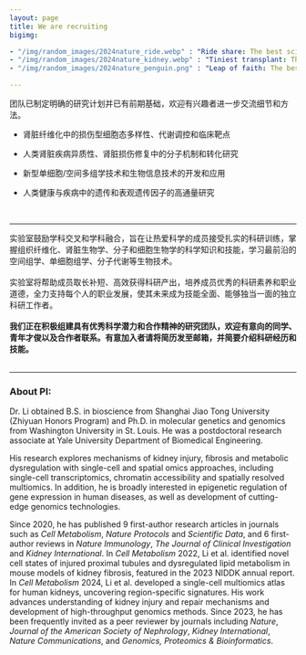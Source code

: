 ```yaml
---
layout: page
title: We are recruiting
bigimg:

- "/img/random_images/2024nature_ride.webp" : "Ride share: The best science images of 2024 picked by Nature (《奇妙搭档》by Enric Gener)"
- "/img/random_images/2024nature_kidney.webp" : "Tiniest transplant: The best science images of 2024 picked by Nature (“胎儿到胎儿”小鼠肾脏移植by K. Morimoto et al.)"
- "/img/random_images/2024nature_penguin.png" : "Leap of faith: The best science images of 2024 picked by Nature [《信念一跃》by National Geographic/Bertie Gregory（我觉得它应该是被别的企鹅挤下去的）]"

---
```


团队已制定明确的研究计划并已有前期基础，欢迎有兴趣者进一步交流细节和方法。<br>

- 肾脏纤维化中的损伤型细胞态多样性、代谢调控和临床靶点<br>

- 人类肾脏疾病异质性、肾脏损伤修复中的分子机制和转化研究<br>

- 新型单细胞/空间多组学技术和生物信息技术的开发和应用<br>

- 人类健康与疾病中的遗传和表观遗传因子的高通量研究<br>
<br>
<hr>

实验室鼓励学科交叉和学科融合，旨在让热爱科学的成员接受扎实的科研训练，掌握组织纤维化、肾脏生物学、分子和细胞生物学的科学知识和技能，学习最前沿的空间组学、单细胞组学、分子代谢等生物技术。<br><br>
实验室将帮助成员取长补短、高效获得科研产出，培养成员优秀的科研素养和职业道德，全力支持每个人的职业发展，使其未来成为技能全面、能够独当一面的独立科研工作者。<br><br>
**我们正在积极组建具有优秀科学潜力和合作精神的研究团队，欢迎有意向的同学、青年才俊以及合作者联系。有意加入者请将简历发至邮箱，并简要介绍科研经历和技能。**<br><br>
<hr>


### About PI:<br>

Dr. Li obtained B.S. in bioscience from Shanghai Jiao Tong University (Zhiyuan Honors Program) and Ph.D. in molecular genetics and genomics from Washington University in St. Louis. He was a postdoctoral research associate at Yale University Department of Biomedical Engineering.<br>

His research explores mechanisms of kidney injury, fibrosis and metabolic dysregulation with single-cell and spatial omics approaches, including single-cell transcriptomics, chromatin accessibility and spatially resolved multiomics. In addition, he is broadly interested in epigenetic regulation of gene expression in human diseases, as well as development of cutting-edge genomics technologies.<br>

Since 2020, he has published 9 first-author research articles in journals such as <i>Cell Metabolism</i>, <i>Nature Protocols</i> and <i>Scientific Data</i>, and 6 first-author reviews in <i>Nature Immunology</i>, <i>The Journal of Clinical Investigation</i> and <i>Kidney International</i>. In <i>Cell Metabolism</i> 2022, Li et al. identified novel cell states of injured proximal tubules and dysregulated lipid metabolism in mouse models of kidney fibrosis, featured in the 2023 NIDDK annual report. In <i>Cell Metabolism</i> 2024, Li et al. developed a single-cell multiomics atlas for human kidneys, uncovering region-specific signatures. His work advances understanding of kidney injury and repair mechanisms and development of high-throughput genomics methods. Since 2023, he has been frequently invited as a peer reviewer by journals including <i>Nature</i>, <i>Journal of the American Society of Nephrology</i>, <i>Kidney International</i>, <i>Nature Communications</i>, and <i>Genomics, Proteomics & Bioinformatics</i>.
